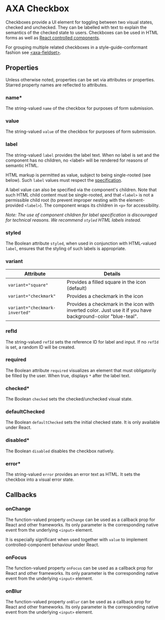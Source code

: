 # AXA Checkbox

Checkboxes provide a UI element for toggling between two visual states, checked and unchecked.
They can be labelled with text to explain the semantics of the checked state to users. Checkboxes
can be used in HTML forms as well as [React controlled components](https://reactjs.org/docs/forms.html#controlled-components).

For grouping multiple related checkboxes in a style-guide-conformant fashion see [&lt;axa-fieldset&gt;](https://github.com/axa-ch/patterns-library/tree/develop/src/components/10-atoms/fieldset).

## Properties

Unless otherwise noted, properties can be set via attributes or properties.
Starred property names are reflected to attributes.

### name\*

The string-valued `name` of the checkbox for purposes of form submission.

### value

The string-valued `value` of the checkbox for purposes of form submission.

### label

The string-valued `label` provides the label text. When no label is set and the component has no children, no &lt;label&gt; will be rendered for reasons of semantic HTML.

HTML markup is permitted as value, subject to being single-rooted (see below). Such `label` values must respect the [specification](https://html.spec.whatwg.org/multipage/syntax.html#syntax-attributes).

A label value can also be specified via the component's children. Note that such HTML child content must be single-rooted, and that `<label>` is not a permissible child root (to prevent improper nesting with the element-provided `<label>`). The component wraps its children in `<p>` for accessibility.

_Note: The use of component children for label specification is discouraged for technical reasons. We recommend `styled` HTML labels instead._

### styled

The Boolean attribute `styled`, when used in conjunction with HTML-valued `label`, ensures that the styling of such labels is appropriate.

### variant

| Attribute                      | Details                                                                                                     |
| ------------------------------ | ----------------------------------------------------------------------------------------------------------- |
| `variant="square"`             | Provides a filled square in the icon (default)                                                              |
| `variant="checkmark"`          | Provides a checkmark in the icon                                                                            |
| `variant="checkmark-inverted"` | Provides a checkmark in the icon with inverted color. Just use it if you have background-color "blue-teal". |

### refId

The string-valued `refId` sets the reference ID for label and input. If no `refId` is set, a random ID will be created.

### required

The Boolean attribute `required` visualizes an element that must obligatorily be filled by the user. When true, displays `*` after the label text.

### checked\*

The Boolean `checked` sets the checked/unchecked visual state.

### defaultChecked

The Boolean `defaultChecked` sets the initial checked state. It is only available under React.

### disabled\*

The Boolean `disabled` disables the checkbox natively.

### error\*

The string-valued `error` provides an error text as HTML. It sets the checkbox into a visual error state.

## Callbacks

### onChange

The function-valued property `onChange` can be used as a callback prop for React and other frameworks. Its only parameter is the corresponding native event from the underlying `<input>` element.

It is especially significant when used together with `value` to implement controlled-component
behaviour under React.

### onFocus

The function-valued property `onFocus` can be used as a callback prop for React and other frameworks.
Its only parameter is the corresponding native event from the underlying `<input>` element.

### onBlur

The function-valued property `onBlur` can be used as a callback prop for React and other frameworks.
Its only parameter is the corresponding native event from the underlying `<input>` element.
